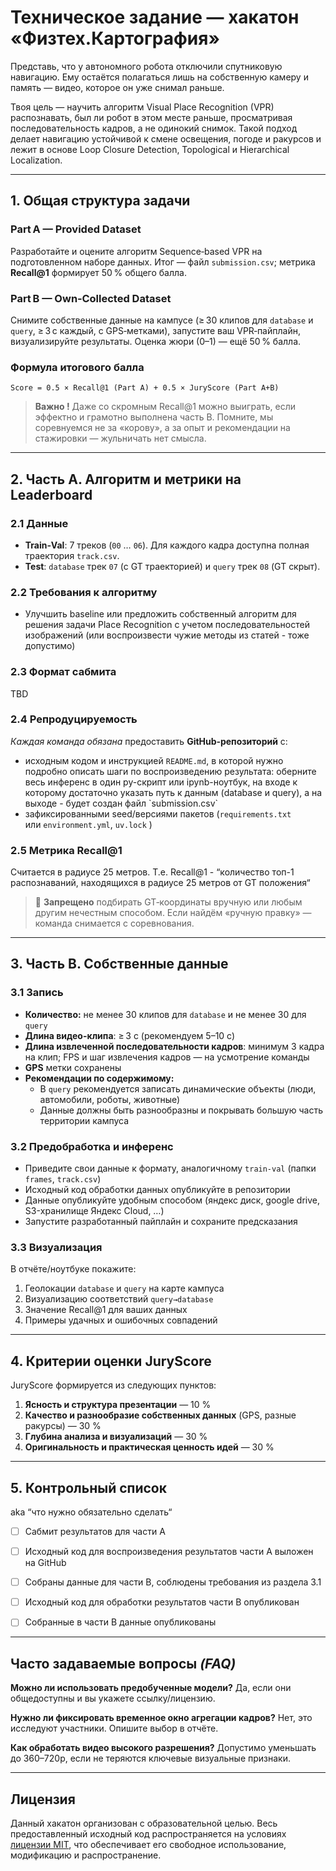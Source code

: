 # Техническое задание — хакатон «Физтех.Картография»

Представь, что у автономного робота отключили спутниковую навигацию. Ему остаётся полагаться лишь на собственную камеру и память — видео, которое он уже снимал раньше.

Твоя цель — научить алгоритм Visual Place Recognition (VPR) распознавать, был ли робот в этом месте раньше, просматривая последовательность кадров, а не одинокий снимок. Такой подход делает навигацию устойчивой к смене освещения, погоде и ракурсов и лежит в основе Loop Closure Detection, Topological и Hierarchical Localization.

---

## 1. Общая структура задачи

### Part A — Provided Dataset

Разработайте и оцените алгоритм Sequence‑based VPR на подготовленном наборе данных. Итог — файл `submission.csv`; метрика **Recall@1** формирует 50 % общего балла.

### Part B — Own‑Collected Dataset

Снимите собственные данные на кампусе (≥ 30 клипов для `database` и `query`, ≥ 3 с каждый, с GPS‑метками), запустите ваш VPR‑пайплайн, визуализируйте результаты. Оценка жюри (0–1) — ещё 50 % балла.

### **Формула итогового балла**

`Score = 0.5 × Recall@1 (Part A) + 0.5 × JuryScore (Part A+B)`

> **Важно !** Даже со скромным Recall@1 можно выиграть, если эффектно и грамотно выполнена часть B. Помните, мы соревнуемся не за «корову», а за опыт и рекомендации на стажировки — жульничать нет смысла.


---

## 2. Часть A. Алгоритм и метрики на Leaderboard

### 2.1 Данные

* **Train‑Val**: 7 треков (`00` … `06`). Для каждого кадра доступна полная траектория `track.csv`.
* **Test**: `database` трек `07` (с GT траекторией) и `query` трек `08` (GT скрыт).

### 2.2 Требования к алгоритму

* Улучшить baseline или предложить собственный алгоритм для решения задачи Place Recognition с учетом последовательностей изображений (или воспроизвести чужие методы из статей - тоже допустимо)

### 2.3 Формат сабмита

TBD

### 2.4 Репродуцируемость

*Каждая команда обязана* предоставить **GitHub‑репозиторий** с:

* исходным кодом и инструкцией `README.md`, в которой нужно подробно описать шаги по воспроизведению результата: оберните весь инференс в один py-скрипт или ipynb-ноутбук, на входе к которому достаточно указать путь к данным (database и query), а на выходе - будет создан файл \`submission.csv\`
* зафиксированными seed/версиями пакетов (`requirements.txt` или `environment.yml`, `uv.lock` )

### 2.5 Метрика Recall@1

Считается в радиусе 25 метров. Т.е. Recall@1 - “количество топ-1 распознаваний, находящихся в радиусе 25 метров от GT положения“

> 🚫 **Запрещено** подбирать GT‑координаты вручную или любым другим нечестным способом. Если найдём «ручную правку» — команда снимается с соревнования.


---

## 3. Часть B. Собственные данные

### 3.1 Запись

* **Количество:** не менее 30 клипов для `database` и не менее 30 для `query`
* **Длина видео-клипа**: ≥ 3 с (рекомендуем 5–10 с)
* **Длина извлеченной последовательности кадров**: минимум 3 кадра на клип; FPS и шаг извлечения кадров — на усмотрение команды
* **GPS** метки сохранены
* **Рекомендации по содержимому:**
  * В `query` рекомендуется записать динамические объекты (люди, автомобили, роботы, животные)
  * Данные должны быть разнообразны и покрывать большую часть территории кампуса

### 3.2 Предобработка и инференс

* Приведите свои данные к формату, аналогичному `train-val` (папки `frames`, `track.csv`)
* Исходный код обработки данных опубликуйте в репозитории
* Данные опубликуйте удобным способом (яндекс диск, google drive, S3-хранилище Яндекс Cloud, …)
* Запустите разработанный пайплайн и сохраните предсказания

### 3.3 Визуализация

В отчёте/ноутбуке покажите:


1. Геолокации `database` и `query` на карте кампуса
2. Визуализацию соответствий `query→database`
3. Значение Recall@1 для ваших данных
4. Примеры удачных и ошибочных совпадений


---

## 4. Критерии оценки JuryScore

JuryScore формируется из следующих пунктов:


1. **Ясность и структура презентации** — 10 %
2. **Качество и разнообразие собственных данных** (GPS, разные ракурсы) — 30 %
3. **Глубина анализа и визуализаций** — 30 %
4. **Оригинальность и практическая ценность идей** — 30 %


---

## 5. Контрольный список

aka “что нужно обязательно сделать“

- [ ] Сабмит результатов для части A
- [ ] Исходный код для воспроизведения результатов части A выложен на GitHub
- [ ] Собраны данные для части B, соблюдены требования из раздела 3.1
- [ ] Исходный код для обработки результатов части B опубликован
- [ ] Собранные в части B данные опубликованы


---

## Часто задаваемые вопросы *(FAQ)*

**Можно ли использовать предобученные модели?** Да, если они общедоступны и вы укажете ссылку/лицензию.

**Нужно ли фиксировать временное окно агрегации кадров?** Нет, это исследуют участники. Опишите выбор в отчёте.

**Как обработать видео высокого разрешения?** Допустимо уменьшать до 360–720p, если не теряются ключевые визуальные признаки.

---

## Лицензия

Данный хакатон организован с образовательной целью.
Весь предоставленный исходный код распространяется на условиях [лицензии MIT](./LICENSE),
что обеспечивает его свободное использование, модификацию и распространение.
